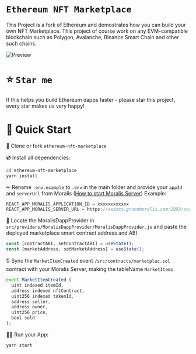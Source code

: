 # `Ethereum NFT Marketplace`

This Project is a fork of Ethereum and demostrates how you can build your own NFT Marketplace. This project of course work on any EVM-compatible blockchain such as Polygon, Avalanche, Binance Smart Chain and other such chains.

![Preview](preview.gif)

# ⭐️ `Star me`
If this helps you build Ethereum dapps faster - please star this project, every star makes us very happy!

# 🚀 Quick Start

📄 Clone or fork `ethereum-nft-marketplace`

💿 Install all dependencies:
```sh
cd ethereum-nft-marketplace
yarn install 
```
✏ Rename `.env.example` to `.env` in the main folder and provide your `appId` and `serverUrl` from Moralis ([How to start Moralis Server](https://docs.moralis.io/moralis-server/getting-started/create-a-moralis-server)) 
Example:
```jsx
REACT_APP_MORALIS_APPLICATION_ID = xxxxxxxxxxxx
REACT_APP_MORALIS_SERVER_URL = https://xxxxxx.grandmoralis.com:2053/server
```

🔎 Locate the MoralisDappProvider in `src/providers/MoralisDappProvider/MoralisDappProvider.js` and paste the deployed marketplace smart contract address and ABI
```jsx
const [contractABI, setContractABI] = useState();
const [marketAddress, setMarketAddress] = useState();
```

🔃 Sync the `MarketItemCreated` event `/src/contracts/marketplac.sol` contract with your Moralis Server, making the tableName `MarketItems`
```jsx
event MarketItemCreated (
  uint indexed itemId,
  address indexed nftContract,
  uint256 indexed tokenId,
  address seller,
  address owner,
  uint256 price,
  bool sold
);
```


🚴‍♂️ Run your App:
```sh
yarn start
```


